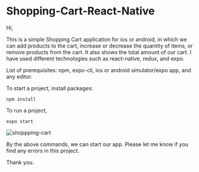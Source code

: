 # Shopping-Cart-React-Native

Hi,

This is a simple Shopping Cart application for ios or android, in which we can add products to the cart, increase or decrease the quantity of items, or remove products from the cart. It also shows the total amount of our cart. I have used different technologies such as react-native, redux, and expo. 

List of prerequisites: npm, expo-cli, ios or android simulator/expo app, and any editor.

To start a project, install packages: 
```
npm install
```
To run a project,
```
expo start
```

![shoppping-cart](https://media.giphy.com/media/u4No4qdMEhzTtt2tBv/giphy.gif)

By the above commands, we can start our app. Please let me know if you find any errors in this project.

Thank you.
